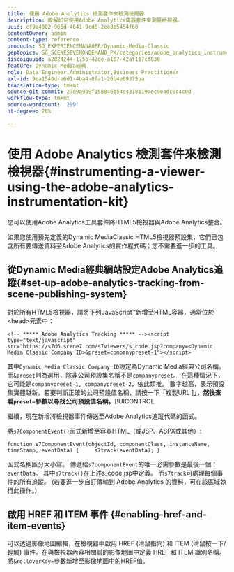 ```yaml
---
title: 使用 Adobe Analytics 檢測套件來檢測檢視器
description: 瞭解如何使用Adobe Analytics儀器套件來測量檢視器。
uuid: cf9a4002-966d-4641-9cd0-2ee8b5454f60
contentOwner: admin
content-type: reference
products: SG_EXPERIENCEMANAGER/Dynamic-Media-Classic
geptopics: SG_SCENESEVENONDEMAND_PK/categories/adobe_analytics_instrumentation_kit
discoiquuid: a2824244-1755-42de-a167-42af117cf038
feature: Dynamic Media經典
role: Data Engineer,Administrator,Business Practitioner
exl-id: 9ea1546d-e6d1-4ba4-8fa1-26b4e69375ba
translation-type: tm+mt
source-git-commit: 27d9a9b9f158846b54e4318119aec9e4dc9c4c0d
workflow-type: tm+mt
source-wordcount: '299'
ht-degree: 28%

---
```


# 使用 Adobe Analytics 檢測套件來檢測檢視器{#instrumenting-a-viewer-using-the-adobe-analytics-instrumentation-kit}

您可以使用Adobe Analytics工具套件將HTML5檢視器與Adobe Analytics整合。

如果您使用預先定義的Dynamic MediaClassic HTML5檢視器預設集，它們已包含所有要傳送資料至Adobe Analytics的實作程式碼；您不需要進一步的工具。

## 從Dynamic Media經典網站設定Adobe Analytics追蹤{#set-up-adobe-analytics-tracking-from-scene-publishing-system}

對於所有HTML5檢視器，請將下列JavaScript™新增至HTML容器，通常位於&lt;head>元素中：

```as3
<!-- ***** Adobe Analytics Tracking ***** --><script type="text/javascript" src="https://s7d6.scene7.com/s7viewers/s_code.jsp?company=<Dynamic Media Classic Company ID>&preset=companypreset-1"></script>
```

其中`Dynamic Media Classic Company ID`設定為Dynamic Media經典公司名稱。 而`&preset`則為選用，除非公司預設集名稱不是`companypreset`。 在這種情況下，它可能是`companypreset-1, companypreset-2`，依此類推。 數字越高，表示預設集實體越新。若要判斷正確的公司預設值名稱，請按一下「複製URL ]**」，然後查看`preset=`參數以尋找公司預設值名稱。**[!UICONTROL 

繼續，現在新增將檢視器事件傳送至Adobe Analytics追蹤代碼的函式。

將`s7ComponentEvent()`函式新增至容器HTML（或JSP、ASPX或其他）:

```as3
function s7ComponentEvent(objectId, componentClass, instanceName, timeStamp, eventData) {     s7track(eventData); }
```

函式名稱區分大小寫。 傳遞給`s7componentEvent`的唯一必需參數是最後一個：`eventData`。 其中`s7track()`在上述s_code.jsp中定義。 而`s7track`可處理每個事件的所有追蹤。 (若要進一步自訂傳輸到 Adobe Analytics 的資料，可在該區域執行此操作。)

## 啟用 HREF 和 ITEM 事件 {#enabling-href-and-item-events}

可以透過影像地圖編輯，在檢視器中啟用 HREF (滑鼠指向) 和 ITEM (滑鼠按一下/輕觸) 事件。在與檢視器內容相關聯的影像地圖中定義 HREF 和 ITEM 識別名稱。將`&rolloverKey=`參數新增至影像地圖中的HREF值。
